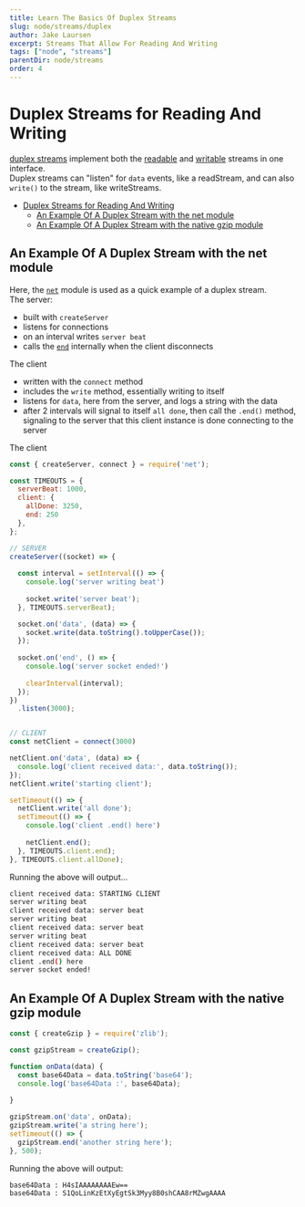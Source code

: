 ```yaml
---
title: Learn The Basics Of Duplex Streams
slug: node/streams/duplex
author: Jake Laursen
excerpt: Streams That Allow For Reading And Writing
tags: ["node", "streams"]
parentDir: node/streams
order: 4
---
```



# Duplex Streams for Reading And Writing
[duplex streams](https://nodejs.org/dist/latest-v18.x/docs/api/stream.html#duplex-and-transform-streams) implement both the [readable](/node/streams/readable) and [writable](/node/streams/writable) streams in one interface.  
Duplex streams can "listen" for `data` events, like a readStream, and can also `write()` to the stream, like writeStreams.

- [Duplex Streams for Reading And Writing](#duplex-streams-for-reading-and-writing)
  - [An Example Of A Duplex Stream with the net module](#an-example-of-a-duplex-stream-with-the-net-module)
  - [An Example Of A Duplex Stream with the native gzip module](#an-example-of-a-duplex-stream-with-the-native-gzip-module)


## An Example Of A Duplex Stream with the net module
Here, the [`net`](https://nodejs.org/dist/latest-v18.x/docs/api/net.html) module is used as a quick example of a duplex stream.  
The server: 
- built with `createServer`
- listens for connections
- on an interval writes `server beat`
- calls the [`end`](https://nodejs.org/dist/latest-v18.x/docs/api/net.html#event-end) internally when the client disconnects

The client
- written with the `connect` method
- includes the `write` method, essentially writing to itself
- listens for `data`, here from the server, and logs a string with the data
- after 2 intervals will signal to itself `all done`, then call the `.end()` method, signaling to the server that this client instance is done connecting to the server

The client
```js
const { createServer, connect } = require('net');

const TIMEOUTS = {
  serverBeat: 1000,
  client: {
    allDone: 3250,
    end: 250
  },
};

// SERVER
createServer((socket) => {
  
  const interval = setInterval(() => {
    console.log('server writing beat')
    
    socket.write('server beat');
  }, TIMEOUTS.serverBeat);

  socket.on('data', (data) => {
    socket.write(data.toString().toUpperCase());
  });
  
  socket.on('end', () => {
    console.log('server socket ended!')
    
    clearInterval(interval);
  });
})
  .listen(3000);


// CLIENT
const netClient = connect(3000)

netClient.on('data', (data) => {
  console.log('client received data:', data.toString());
});
netClient.write('starting client');

setTimeout(() => {
  netClient.write('all done');
  setTimeout(() => {
    console.log('client .end() here')
    
    netClient.end();
  }, TIMEOUTS.client.end);
}, TIMEOUTS.client.allDone);
```
Running the above will output...
```bash
client received data: STARTING CLIENT
server writing beat
client received data: server beat
server writing beat
client received data: server beat
server writing beat
client received data: server beat
client received data: ALL DONE
client .end() here
server socket ended!
```

## An Example Of A Duplex Stream with the native gzip module 
```js
const { createGzip } = require('zlib');

const gzipStream = createGzip();

function onData(data) {
  const base64Data = data.toString('base64');
  console.log('base64Data :', base64Data);
  
}

gzipStream.on('data', onData);
gzipStream.write('a string here');
setTimeout(() => {
  gzipStream.end('another string here');
}, 500);
```
Running the above will output: 
```bash
base64Data : H4sIAAAAAAAAEw==
base64Data : S1QoLinKzEtXyEgtSk3Myy8B0shCAA8rMZwgAAAA
```